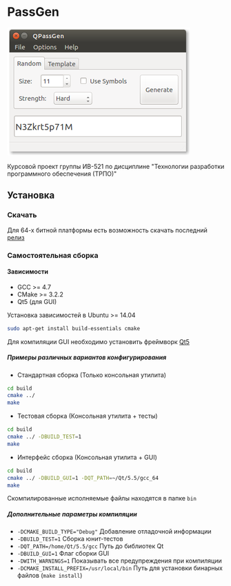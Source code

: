 # PassGen
![](/GUI_Screen.png?raw=true "Пример графического интерфейса")

Курсовой проект группы ИВ-521 по дисциплине "Технологии разработки программного обеспечения (ТРПО)"

## Установка
### Скачать 
Для 64-х битной платформы есть возможность скачать последний [релиз](/releases/latest)
### Самостоятельная сборка
#### Зависимости
* GCC >= 4.7
* CMake >= 3.2.2
* Qt5 (для GUI)

Установка зависимостей в Ubuntu >= 14.04
```bash
sudo apt-get install build-essentials cmake
```
Для компиляции GUI необходимо установить фреймворк [Qt5](http://qt.io)

##### Примеры различных вариантов конфигурирования
* Cтандартная сборка (Только консольная утилита)
```bash
cd build
cmake ../
make
```
* Тестовая сборка (Консольная утилита + тесты)
```bash
cd build
cmake ../ -DBUILD_TEST=1
make
```
* Интерфейс сборка (Консольная утилита + GUI)
```bash
cd build
cmake ../ -DBUILD_GUI=1 -DQT_PATH=~/Qt/5.5/gcc_64
make
```
Скомпилированные исполняемые файлы находятся в папке `bin`

##### Дополнительные параметры компиляции
* `-DCMAKE_BUILD_TYPE="Debug"`
    Добавление отладочной информации
* `-DBUILD_TEST=1`
    Сборка юнит-тестов
* `-DQT_PATH=/home/Qt/5.5/gcc`
	Путь до библиотек Qt
* `-DBUILD_GUI=1`
	Флаг сборки GUI
* `-DWITH_WARNINGS=1`
	Показывать все предупреждения при компиляции
* `-DCMAKE_INSTALL_PREFIX=/usr/local/bin`
	Путь для установки бинарных файлов (`make install`)
